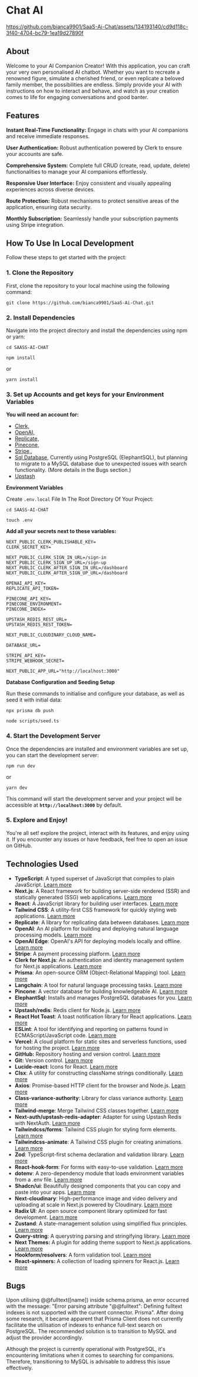 # Chat AI

https://github.com/bianca9901/SaaS-Ai-Chat/assets/134193140/cd9d118c-3f40-4704-bc79-1ea19d27890f

## About

Welcome to your AI Companion Creator! With this application, you can craft your very own personalised AI chatbot. Whether you want to recreate a renowned figure, simulate a cherished friend, or even replicate a beloved family member, the possibilities are endless. Simply provide your AI with instructions on how to interact and behave, and watch as your creation comes to life for engaging conversations and good banter.

## Features

**Instant Real-Time Functionality:** Engage in chats with your AI companions and receive immediate responses.

**User Authentication:** Robust authentication powered by Clerk to ensure your accounts are safe.

**Comprehensive System:** Complete full CRUD (create, read, update, delete) functionalities to manage your AI companions effortlessly.

**Responsive User Interface:** Enjoy consistent and visually appealing experiences across diverse devices.

**Route Protection:** Robust mechanisms to protect sensitive areas of the application, ensuring data security.

**Monthly Subscription:** Seamlessly handle your subscription payments using Stripe integration.



## How To Use In Local Development

Follow these steps to get started with the project:

### **1. Clone the Repository**

First, clone the repository to your local machine using the following command:

```
git clone https://github.com/bianca9901/SaaS-Ai-Chat.git

```

### **2. Install Dependencies**

Navigate into the project directory and install the dependencies using npm or yarn:

```
cd SAASS-AI-CHAT

```

```
npm install

```

or

```
yarn install
```

### **3. Set up Accounts and get keys for your Environment Variables**

**You will need an account for:**

* [Clerk,](https://clerk.com/)
* [OpenAI,](https://platform.openai.com/)
* [Replicate,](https://replicate.com/)
* [Pinecone,](https://www.pinecone.io/)
* [Stripe,](https://stripe.com/),
* [Sql Database,](https://www.elephantsql.com/) Currently using PostgreSQL (ElephantSQL), but planning to migrate to a MySQL database due to unexpected issues with search functionality. (More details in the Bugs section.)
* [Upstash](https://upstash.com/)


**Environment Variables**

Create `.env.local` File In The Root Directory Of Your Project:

```
cd SAASS-AI-CHAT
```

```
touch .env
```

**Add all your secrets next to these variables:**

```
NEXT_PUBLIC_CLERK_PUBLISHABLE_KEY=
CLERK_SECRET_KEY=

NEXT_PUBLIC_CLERK_SIGN_IN_URL=/sign-in
NEXT_PUBLIC_CLERK_SIGN_UP_URL=/sign-up
NEXT_PUBLIC_CLERK_AFTER_SIGN_IN_URL=/dashboard
NEXT_PUBLIC_CLERK_AFTER_SIGN_UP_URL=/dashboard

OPENAI_API_KEY=
REPLICATE_API_TOKEN=

PINECONE_API_KEY=
PINECONE_ENVIRONMENT=
PINECONE_INDEX=

UPSTASH_REDIS_REST_URL=
UPSTASH_REDIS_REST_TOKEN=

NEXT_PUBLIC_CLOUDINARY_CLOUD_NAME=

DATABASE_URL=

STRIPE_API_KEY=
STRIPE_WEBHOOK_SECRET=

NEXT_PUBLIC_APP_URL="http://localhost:3000"
```


**Database Configuration and Seeding Setup**

Run these commands to initialise and configure your database, as well as seed it with initial data:

```
npx prisma db push

```

```
node scripts/seed.ts
```


### **4. Start the Development Server**

Once the dependencies are installed and environment variables are set up, you can start the development server:

```
npm run dev

```

or

```
yarn dev

```

This command will start the development server and your project will be accessible at **`http://localhost:3000`** by default.

### **5. Explore and Enjoy!**

You're all set! explore the project, interact with its features, and enjoy using it. If you encounter any issues or have feedback, feel free to open an issue on GitHub.

## Technologies Used

- **TypeScript**: A typed superset of JavaScript that compiles to plain JavaScript. [Learn more](https://www.typescriptlang.org/)
- **Next.js**: A React framework for building server-side rendered (SSR) and statically generated (SSG) web applications. [Learn more](https://nextjs.org/)
- **React**: A JavaScript library for building user interfaces. [Learn more](https://reactjs.org/)
- **Tailwind CSS**: A utility-first CSS framework for quickly styling web applications. [Learn more](https://tailwindcss.com/)
- **Replicate**: A library for replicating data between databases. [Learn more](https://replicate.com/)
- **OpenAI**: An AI platform for building and deploying natural language processing models. [Learn more](https://openai.com/)
- **OpenAI Edge**: OpenAI's API for deploying models locally and offline. [Learn more](https://www.npmjs.com/package/openai-edge)
- **Stripe**: A payment processing platform. [Learn more](https://stripe.com)
- **Clerk for Next.js**: An authentication and identity management system for Next.js applications. [Learn more](https://clerk.com/)
- **Prisma**: An open-source ORM (Object-Relational Mapping) tool. [Learn more](https://www.prisma.io/)
- **Langchain**: A tool for natural language processing tasks. [Learn more](https://www.langchain.com/)
- **Pincone**: A vector database for building knowledgeable AI. [Learn more](https://www.pinecone.io/)
- **ElephantSql**: Installs and manages PostgreSQL databases for you. [Learn more](https://www.elephantsql.com/)
- **Upstash/redis**: Redis client for Node.js. [Learn more](https://www.npmjs.com/package/@upstash/redis)
- **React Hot Toast**: A toast notification library for React applications. [Learn more](https://react-hot-toast.com/)
- **ESLint**: A tool for identifying and reporting on patterns found in ECMAScript/JavaScript code. [Learn more](https://eslint.org/)
- **Vercel:** A cloud platform for static sites and serverless functions, used for hosting the project. [Learn more](https://vercel.com/)
- **GitHub:** Repository hosting and version control. [Learn more](https://github.com/)
- **Git:** Version control. [Learn more](https://git-scm.com/)
- **Lucide-react**: Icons for React. [Learn more](https://lucide.dev/)
- **Clsx**: A utility for constructing className strings conditionally. [Learn more](https://www.npmjs.com/package/clsx)
- **Axios**: Promise-based HTTP client for the browser and Node.js. [Learn more](https://axios-http.com/)
- **Class-variance-authority**: Library for class variance authority. [Learn more](https://www.npmjs.com/package/class-variance-authority)
- **Tailwind-merge**: Merge Tailwind CSS classes together. [Learn more](https://www.npmjs.com/package/tailwind-merge)
- **Next-auth/upstash-redis-adapter**: Adapter for using Upstash Redis with NextAuth. [Learn more](https://authjs.dev/reference/adapter/upstash-redis)
- **Tailwindcss/forms**: Tailwind CSS plugin for styling form elements. [Learn more](https://tailwindcss.com/docs/plugins#forms)
- **Tailwindcss-animate**: A Tailwind CSS plugin for creating animations. [Learn more](https://www.npmjs.com/package/tailwindcss-animate)
- **Zod**: TypeScript-first schema declaration and validation library. [Learn more](https://github.com/colinhacks/zod)
- **React-hook-form**: For forms with easy-to-use validation. [Learn more](https://react-hook-form.com/)
- **dotenv**:  A zero-dependency module that loads environment variables from a .env file. [Learn more](https://www.npmjs.com/package/dotenv)
- **Shadcn/ui**: Beautifully designed components that you can copy and paste into your apps. [Learn more](https://ui.shadcn.com/)
- **Next-cloudinary**: High-performance image and video delivery and uploading at scale in Next.js powered by Cloudinary. [Learn more](https://next.cloudinary.dev/)
- **Radix UI**: An open source component library optimized for fast development. [Learn more](https://www.radix-ui.com/)
- **Zustand**: A state-management solution using simplified flux principles. [Learn more](https://github.com/pmndrs/zustand)
- **Query-string**: A querystring parsing and stringifying library. [Learn more](https://www.npmjs.com/package/query-string)
- **Next Themes:** A plugin for adding theme support to Next.js applications. [Learn more](https://www.npmjs.com/package/next-themes)
- **Hookform/resolvers**: A form validation tool. [Learn more](https://www.npmjs.com/package/@hookform/resolvers)
- **React-spinners:** A collection of loading spinners for React.js. [Learn more](https://www.npmjs.com/package/react-spinners)

## Bugs
Upon utilising @@fulltext([name]) inside schema.prisma, an error occurred with the message: "Error parsing attribute "@@fulltext": Defining fulltext indexes is not supported with the current connector. Prisma". After doing some research, it became apparent that Prisma Client does not currently facilitate the utilisation of indexes to enhance full-text search on PostgreSQL. The recommended solution is to transition to MySQL and adjust the provider accordingly.

Although the project is currently operational with PostgreSQL, it's encountering limitations when it comes to searching for companions. Therefore, transitioning to MySQL is advisable to address this issue effectively.
